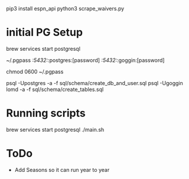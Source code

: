 pip3 install espn_api
python3 scrape_waivers.py

# initial PG Setup
brew services start postgresql

~/.pgpass
*:5432:*:postgres:[password]
*:5432:*:goggin:[password]

chmod 0600 ~/.pgpass

psql -Upostgres -a -f sql/schema/create_db_and_user.sql
psql -Ugoggin lomd -a -f sql/schema/create_tables.sql

# Running scripts
brew services start postgresql
./main.sh

# ToDo
- Add Seasons so it can run year to year
